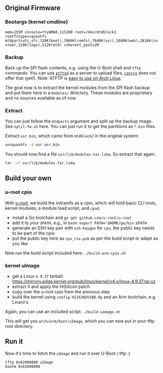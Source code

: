 ## Original Firmware

### Bootargs (kernel cmdline)

`mem=155M console=ttyAMA0,115200 root=/dev/mtdblock1 rootfstype=squashfs mtdparts=hi_sfc:320K(boot),3968K(romfs),7040K(usr),1600K(web),2816K(custom),128K(logo),512K(mtd) coherent_pool=2M`

### Backup

Back up the SPI flash contents, e.g. using the U-Boot shell and `tftp` commands.
You can use [`atftpd`](https://linux.die.net/man/8/atftpd) as a server to upload files;
[`centre`](https://github.com/Harvey-OS/go/tree/main/cmd/centre) does not offer that (yet!).
Note: ATFTP is [easy to use on Arch Linux](https://wiki.archlinux.org/index.php/TFTP#atftp).

The goal now is to extract the kernel modules from the SPI flash backup and put them here
in a `modules/` directory. These modules are proprietary and no sources available as of now.

### Extract

You can just follow the `mtdparts` argument and split up the backup image.
See `split-fw.sh` here. You can just run it to get the partitions as `*.bin` files.

Extract `usr.bin`, which came from `mtdblock2` in the original system:
```sh
unsquashfs -d usr usr.bin
```

You should now find a file `usr/lib/modules.tar.lzma`. So extract that again:
```sh
tar -xf usr/lib/modules.tar.lzma
```

## Build your own

### u-root cpio

With [u-root](https://u-root.org/), we build the initramfs as a cpio, which will hold basic CLI tools,
kernel modules, a module load script, and `cpud`.

- install a Go toolchain and `go get github.com/u-root/u-root`
- add it to your `$PATH`, e.g., in `bash`: `export PATH="$HOME/go/bin:$PATH`
- generate an SSH key pair with `ssh-keygen` for `cpu`; the public key needs to be part of the cpio
- put the public key here as `cpu_rsa.pub` as per the build script or adapt as you like

Now run the build script included here: `./build-arm-cpio.sh`

### kernel uImage

- get a Linux `4.9.37` tarball: https://mirrors.edge.kernel.org/pub/linux/kernel/v4.x/linux-4.9.37.tar.xz
- extract it and apply the HiSilicon patch
- copy over the u-root cpio frem the previous step
- build the kernel using `config-HI3536DV100-9p` and an Arm toolchain, e.g. Linaro's

Again, you can use an included script: `./build-uimage.sh`

This will get you `arch/arm/boot/uImage`, which you can now put in your tftp root directory.

## Run it

Now it's time to fetch the `uImage` and run it over U-Boot / tftp :)

```
tftp 0x82000000 uImage
bootm 0x82000000
```
